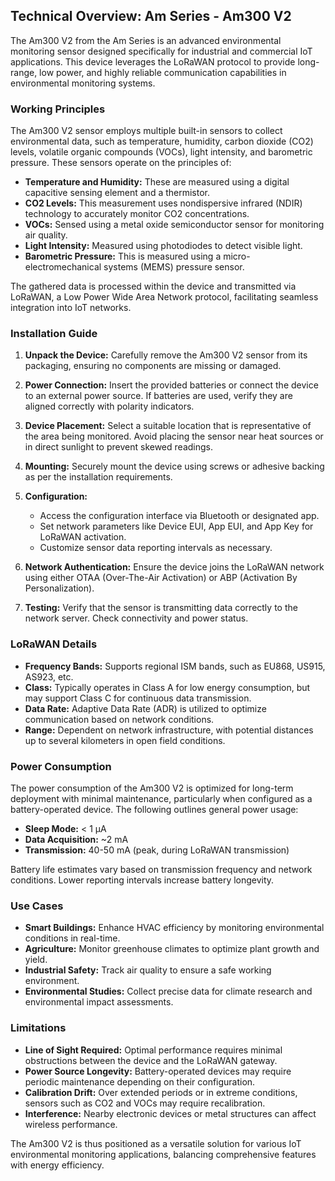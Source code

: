 ## Technical Overview: Am Series - Am300 V2

The Am300 V2 from the Am Series is an advanced environmental monitoring sensor designed specifically for industrial and commercial IoT applications. This device leverages the LoRaWAN protocol to provide long-range, low power, and highly reliable communication capabilities in environmental monitoring systems.

### Working Principles

The Am300 V2 sensor employs multiple built-in sensors to collect environmental data, such as temperature, humidity, carbon dioxide (CO2) levels, volatile organic compounds (VOCs), light intensity, and barometric pressure. These sensors operate on the principles of:

- **Temperature and Humidity:** These are measured using a digital capacitive sensing element and a thermistor.
- **CO2 Levels:** This measurement uses nondispersive infrared (NDIR) technology to accurately monitor CO2 concentrations.
- **VOCs:** Sensed using a metal oxide semiconductor sensor for monitoring air quality.
- **Light Intensity:** Measured using photodiodes to detect visible light.
- **Barometric Pressure:** This is measured using a micro-electromechanical systems (MEMS) pressure sensor.

The gathered data is processed within the device and transmitted via LoRaWAN, a Low Power Wide Area Network protocol, facilitating seamless integration into IoT networks.

### Installation Guide

1. **Unpack the Device:** Carefully remove the Am300 V2 sensor from its packaging, ensuring no components are missing or damaged.

2. **Power Connection:** Insert the provided batteries or connect the device to an external power source. If batteries are used, verify they are aligned correctly with polarity indicators.

3. **Device Placement:** Select a suitable location that is representative of the area being monitored. Avoid placing the sensor near heat sources or in direct sunlight to prevent skewed readings.

4. **Mounting:** Securely mount the device using screws or adhesive backing as per the installation requirements.

5. **Configuration:**
   - Access the configuration interface via Bluetooth or designated app.
   - Set network parameters like Device EUI, App EUI, and App Key for LoRaWAN activation.
   - Customize sensor data reporting intervals as necessary.

6. **Network Authentication:** Ensure the device joins the LoRaWAN network using either OTAA (Over-The-Air Activation) or ABP (Activation By Personalization).

7. **Testing:** Verify that the sensor is transmitting data correctly to the network server. Check connectivity and power status.

### LoRaWAN Details

- **Frequency Bands:** Supports regional ISM bands, such as EU868, US915, AS923, etc.
- **Class:** Typically operates in Class A for low energy consumption, but may support Class C for continuous data transmission.
- **Data Rate:** Adaptive Data Rate (ADR) is utilized to optimize communication based on network conditions.
- **Range:** Dependent on network infrastructure, with potential distances up to several kilometers in open field conditions.

### Power Consumption

The power consumption of the Am300 V2 is optimized for long-term deployment with minimal maintenance, particularly when configured as a battery-operated device. The following outlines general power usage:

- **Sleep Mode:** < 1 μA
- **Data Acquisition:** ~2 mA
- **Transmission:** 40-50 mA (peak, during LoRaWAN transmission)

Battery life estimates vary based on transmission frequency and network conditions. Lower reporting intervals increase battery longevity.

### Use Cases

- **Smart Buildings:** Enhance HVAC efficiency by monitoring environmental conditions in real-time.
- **Agriculture:** Monitor greenhouse climates to optimize plant growth and yield.
- **Industrial Safety:** Track air quality to ensure a safe working environment.
- **Environmental Studies:** Collect precise data for climate research and environmental impact assessments.

### Limitations

- **Line of Sight Required:** Optimal performance requires minimal obstructions between the device and the LoRaWAN gateway.
- **Power Source Longevity:** Battery-operated devices may require periodic maintenance depending on their configuration.
- **Calibration Drift:** Over extended periods or in extreme conditions, sensors such as CO2 and VOCs may require recalibration.
- **Interference:** Nearby electronic devices or metal structures can affect wireless performance.

The Am300 V2 is thus positioned as a versatile solution for various IoT environmental monitoring applications, balancing comprehensive features with energy efficiency.